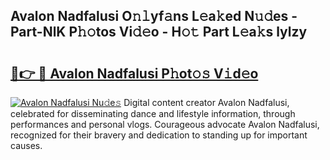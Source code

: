 ## Avalon Nadfalusi O𝚗𝚕yf𝚊ns L𝚎a𝚔ed N𝚞𝚍es - Part-NlK P𝚑𝚘tos Vi𝚍𝚎o - H𝚘𝚝 Part L𝚎a𝚔s lylzy

# <h2><a href="http://kfc6afj.oniu.top/?m=Avalon+Nadfalusi">🔗👉 🔴 Avalon Nadfalusi P𝚑ot𝚘𝚜 V𝚒d𝚎o</a></h2>

[![Avalon Nadfalusi Nu𝚍e𝚜](https://i.imgur.com/0qMVB7G.gif)](http://kfc6afj.oniu.top/?m=Avalon+Nadfalusi)
Digital content creator Avalon Nadfalusi, celebrated for disseminating dance and lifestyle information, through performances and personal vlogs. Courageous advocate Avalon Nadfalusi, recognized for their bravery and dedication to standing up for important causes.  
